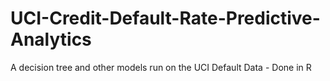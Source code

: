 # UCI-Credit-Default-Rate-Predictive-Analytics
A decision tree and other models run on the UCI Default Data - Done in R
